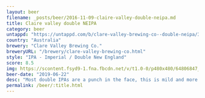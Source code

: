```yaml
---
layout: beer
filename: _posts/beer/2016-11-09-claire-valley-double-neipa.md
title: Claire valley double NEIPA
category: beer
untappd: "https://untappd.com/b/clare-valley-brewing-co--double-neipa/3220077"
country: "Australia"
brewery: "Clare Valley Brewing Co."
breweryURL: "/brewery/clare-valley-brewing-co.html"
style: "IPA - Imperial / Double New England"
score: 8.5
img: https://scontent.fsyd9-1.fna.fbcdn.net/v/t1.0-0/p480x480/64806847_10157223726898745_4945244659082330112_o.jpg?_nc_cat=108&_nc_sid=e007fa&_nc_ohc=3_mmyYkNeNQAX_QaiXj&_nc_ht=scontent.fsyd9-1.fna&_nc_tp=6&oh=6391ba15f581cd295007820cbc7008ba&oe=5F49BA2C
beer-date: "2019-06-22"
desc: "Most double IPAs are a punch in the face, this is mild and more malt driven. Rich and deep with no lasting flavours. Maybe the most dangerous beer I’ve had. Without knowing what it was you could just keep knocking these down"
permalink: /beer/:title.html
---
```

